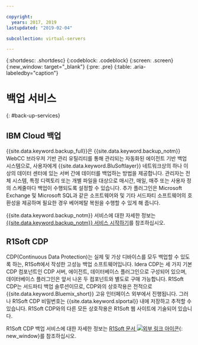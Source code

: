 ```yaml
---

copyright:
  years: 2017, 2019
lastupdated: "2019-02-04"

subcollection: virtual-servers

---
```

{:shortdesc: .shortdesc}
{:codeblock: .codeblock}
{:screen: .screen}
{:new_window: target="_blank"}
{:pre: .pre}
{:table: .aria-labeledby="caption"}

# 백업 서비스
{: #back-up-services}

## IBM Cloud 백업

{{site.data.keyword.backup_full}}은 {{site.data.keyword.backup_notm}} WebCC 브라우저 기반 관리 유틸리티를 통해 관리되는 자동화된 에이전트 기반 백업 시스템으로, 사용자에게 {{site.data.keyword.BluSoftlayer}} 네트워크상의 하나 이상의 데이터 센터에 있는 서버 간에 데이터를 백업하는 방법을 제공합니다. 관리자는 전체 시스템, 특정 디렉토리 또는 개별 파일을 대상으로 매시간, 매일, 매주 또는 사용자 정의 스케줄마다 백업이 수행되도록 설정할 수 있습니다.  추가 플러그인은 Microsoft Exchange 및 Microsoft SQL과 같은 소프트웨어와 및 기타 서드파티 소프트웨어의 호환성을 제공하며 필요한 경우 베어메탈 복원을 수행할 수 있게 해 줍니다.

{{site.data.keyword.backup_notm}} 서비스에 대한 자세한 정보는 [{{site.data.keyword.backup_notm}} 서비스 시작하기](/docs/infrastructure/Backup?topic=Backup-gettingstarted#gettingstarted)를 참조하십시오.

## R1Soft CDP

CDP(Continuous Data Protection)는 실제 및 가상 디바이스를 모두 백업할 수 있도록 하는, R1Soft에서 작성한 고성능 백업 소프트웨어입니다. Idera CDP는 세 가지 기본 CDP 컴포넌트인 CDP 서버, 에이전트, 데이터베이스 플러그인으로 구성되어 있으며, 데이터베이스 플러그인은 앞서 나온 두 컴포넌트와 별도로 구매 가능합니다.  R1Soft CDP는 서드파티 백업 솔루션이므로, CDP와의 상호작용은 전적으로 {{site.data.keyword.Bluemix_short}} 고유 인터페이스 외부에서 진행됩니다. 그러나 R1Soft CDP 비밀번호는 {{site.data.keyword.slportal}} 내에 저장하고 추적할 수 있습니다.  R1Soft CDP와의 다른 모든 상호작용은 R1Soft 웹 사이트에 기술되어 있습니다.

R1Soft CDP 백업 서비스에 대한 자세한 정보는 [R1Soft 문서 ![외부 링크 아이콘](../icons/launch-glyph.svg "외부 링크 아이콘")](http://wiki.r1soft.com/display/ServerBackupManager/Home){: new_window}를 참조하십시오.
